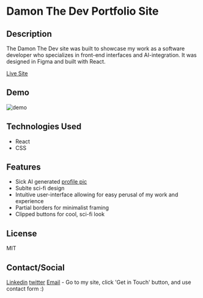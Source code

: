 # Damon The Dev Portfolio Site

## Description

The Damon The Dev site was built to showcase my work as a software developer who specializes in front-end interfaces and AI-integration. It was designed in Figma and built with React.

[Live Site]()

## Demo

![demo](./src/assets/damon-the-dev-demo-edited.gif)

## Technologies Used

* React
* CSS

## Features

* Sick AI generated [profile pic]()
* Sublte sci-fi design
* Intuitive user-interface allowing for easy perusal of my work and experience
* Partial borders for minimalist framing
* Clipped buttons for cool, sci-fi look

## License

MIT

## Contact/Social

[Linkedin](https://www.linkedin.com/in/damon-pickett/)
[twitter](https://twitter.com/home)
[Email]() - Go to my site, click 'Get in Touch' button, and use contact form :)
